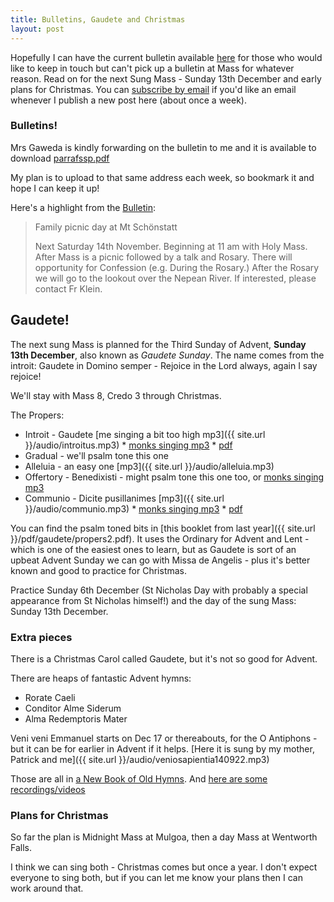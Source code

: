 ```yaml
---
title: Bulletins, Gaudete and Christmas
layout: post
---
```


Hopefully I can have the current bulletin available [here](http://repleatur.net/bulletins/parrafssp.pdf) for those who would like to keep in touch but can't pick up a bulletin at Mass for whatever reason.  Read on for the next Sung Mass - Sunday 13th December and early plans for Christmas.  You can [subscribe by email](https://feedburner.google.com/fb/a/mailverify?uri=Repleatur&loc=en_US) if you'd like an email whenever I publish a new post here (about once a week).

### Bulletins!

Mrs Gaweda is kindly forwarding on the bulletin to me and it is available to download [parrafssp.pdf](http://repleatur.net/bulletins/parrafssp.pdf)

My plan is to upload to that same address each week, so bookmark it and hope I can keep it up!

Here's a highlight from the [Bulletin](http://repleatur.net/bulletins/parrafssp.pdf):

> Family picnic day at Mt Schӧnstatt
>
> Next Saturday 14th November.
> Beginning at 11 am with Holy Mass.
> After Mass is a picnic followed by a talk and Rosary.
> There will opportunity for Confession (e.g. During the Rosary.)
> After the Rosary we will go to the lookout over the Nepean River.
> If interested, please contact Fr Klein.

## Gaudete!

The next sung Mass is planned for the Third Sunday of Advent, **Sunday 13th December**, also known as *Gaudete Sunday*. The name comes from the introit: Gaudete in Domino semper - Rejoice in the Lord always, again I say rejoice!

We'll stay with Mass 8, Credo 3 through Christmas.

The Propers:

* Introit - Gaudete [me singing a bit too high mp3]({{ site.url }}/audio/introitus.mp3) * [monks singing mp3](http://www.ccwatershed.org/audio/9326-gaudete-free-mp3/download/) * [pdf](http://www.ccwatershed.org/pdfs/dcef_int_3rd_sun_advent/download/)
* Gradual - we'll psalm tone this one
* Alleluia - an easy one [mp3]({{ site.url }}/audio/alleluia.mp3)
* Offertory - Benedixisti - might psalm tone this one too, or [monks singing mp3](http://www.ccwatershed.org/audio/9309-benedixisti-domine-terram-tuam-offertory/download/)
* Communio - Dicite pusillanimes [mp3]({{ site.url }}/audio/communio.mp3) * [monks singing mp3](http://www.ccwatershed.org/audio/9306-dicite-pusillanimes-communion-mp3/download/) * [pdf](http://www.ccwatershed.org/pdfs/dcef_com_3rd_sun_advent/download/)

You can find the psalm toned bits in [this booklet from last year]({{ site.url }}/pdf/gaudete/propers2.pdf).  It uses the Ordinary for Advent and Lent - which is one of the easiest ones to learn, but as Gaudete is sort of an upbeat Advent Sunday we can go with Missa de Angelis - plus it's better known and good to practice for Christmas.

Practice Sunday 6th December (St Nicholas Day with probably a special appearance from St Nicholas himself!) and the day of the sung Mass: Sunday 13th December.

### Extra pieces

There is a Christmas Carol called Gaudete, but it's not so good for Advent.

There are heaps of fantastic Advent hymns:

* Rorate Caeli
* Conditor Alme Siderum
* Alma Redemptoris Mater

Veni veni Emmanuel starts on Dec 17 or thereabouts, for the O Antiphons - but it can be for earlier in Advent if it helps. [Here it is sung by my mother, Patrick and me]({{ site.url }}/audio/veniosapientia140922.mp3)

Those are all in [a New Book of Old Hymns](http://www.brandt.id.au/newbookoldhyms/). And [here are some recordings/videos](http://newbookoldhymns.tumblr.com/tagged/advent)

### Plans for Christmas

So far the plan is Midnight Mass at Mulgoa, then a day Mass at Wentworth Falls.

I think we can sing both - Christmas comes but once a year.  I don't expect everyone to sing both, but if you can let me know your plans then I can work around that.

